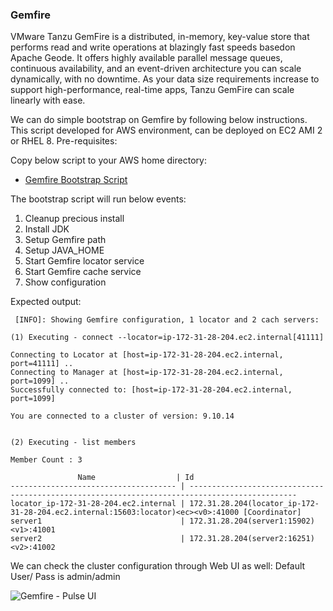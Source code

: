 
### Gemfire
VMware Tanzu GemFire is a distributed, in-memory, key-value store that performs read and write operations at blazingly fast speeds basedon Apache Geode. It offers highly available parallel message queues, continuous availability, and an event-driven architecture you can scale dynamically, with no downtime. As your data size requirements increase to support high-performance, real-time apps, Tanzu GemFire can scale linearly with ease.

We can do  simple bootstrap on Gemfire by following below instructions. This script developed for AWS environment, can be deployed on EC2 AMI 2 or RHEL 8.
Pre-requisites:


Copy below script to your AWS home directory:
  - [Gemfire Bootstrap Script](gemfireBootstrap.sh)

The bootstrap script will run below events:
1. Cleanup precious install
2. Install JDK
3. Setup Gemfire path
4. Setup JAVA_HOME
5. Start Gemfire locator service
6. Start Gemfire cache service
7. Show configuration


Expected output:

```
 [INFO]: Showing Gemfire configuration, 1 locator and 2 cach servers:

(1) Executing - connect --locator=ip-172-31-28-204.ec2.internal[41111]

Connecting to Locator at [host=ip-172-31-28-204.ec2.internal, port=41111] ..
Connecting to Manager at [host=ip-172-31-28-204.ec2.internal, port=1099] ..
Successfully connected to: [host=ip-172-31-28-204.ec2.internal, port=1099]

You are connected to a cluster of version: 9.10.14


(2) Executing - list members

Member Count : 3

               Name                  | Id
------------------------------------- | ----------------------------------------------------------------------------------------------
locator_ip-172-31-28-204.ec2.internal | 172.31.28.204(locator_ip-172-31-28-204.ec2.internal:15603:locator)<ec><v0>:41000 [Coordinator]
server1                               | 172.31.28.204(server1:15902)<v1>:41001
server2                               | 172.31.28.204(server2:16251)<v2>:41002
```

  
We can check the cluster configuration through Web UI as well:
Default User/ Pass is admin/admin

![Gemfire - Pulse UI](https://github.com/romant/hackathon/blob/main/Pulse.png)

  
